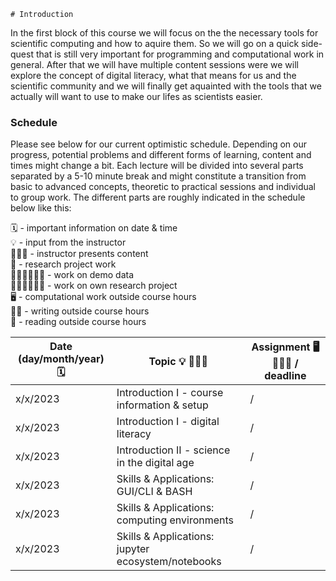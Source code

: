     # Introduction

In the first block of this course we will focus on the the necessary tools for scientific computing and how to aquire them. So we will go on a quick side-quest that is still very important for programming and computational work in general. After that we will have multiple content sessions were we will explore the concept of digital literacy, what that means for us and the scientific community and we will finally get aquainted with the tools that we actually will want to use to make our lifes as scientists easier. 

### Schedule

Please see below for our current optimistic schedule. Depending on our progress, potential problems and different forms of learning, content and times might change a bit. Each lecture will be divided into several parts separated by a 5-10 minute break and might constitute a transition from basic to advanced concepts, theoretic to practical sessions and individual to group work. The different parts are roughly indicated in the schedule below like this:

🗓 - important information on date & time  
💡 - input from the instructor  
👨🏻‍🏫 - instructor presents content  
🥼 - research project work  
🧑🏽‍💻🧑🏾‍💻 - work on demo data  
🧑🏿‍🔬👩🏻‍🔬 - work on own research project  
🖥️ - computational work outside course hours  
✍🏽 - writing outside course hours  
📖 - reading outside course hours  


| Date (day/month/year) 🗓         | Topic 💡 👨🏻‍🏫   | Assignment 🖥️ ✍🏽📖 / deadline |
|--------------|-----------|------------|
| x/x/2023 | Introduction I - course information & setup | / |
| x/x/2023 | Introduction I - digital literacy | / |
| x/x/2023 | Introduction II - science in the digital age  |  /|
| x/x/2023 | Skills & Applications: GUI/CLI & BASH  |  / |
| x/x/2023 | Skills & Applications: computing environments  |  /|
| x/x/2023 | Skills & Applications: jupyter ecosystem/notebooks | /|
